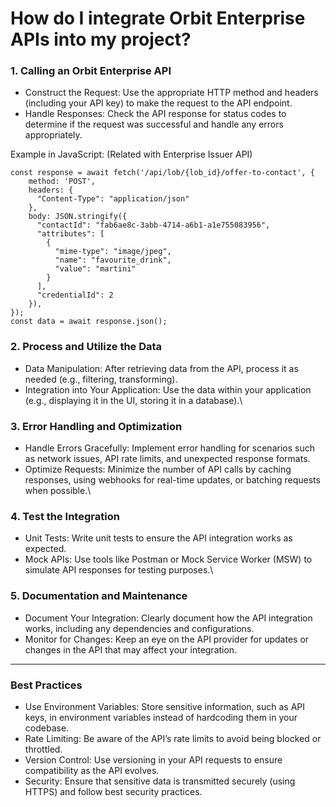 # How do I integrate Orbit Enterprise APIs into my project?



### 1. Calling an Orbit Enterprise API

* Construct the Request: Use the appropriate HTTP method and headers (including your API key) to make the request to the API endpoint.
* Handle Responses: Check the API response for status codes to determine if the request was successful and handle any errors appropriately.



Example in JavaScript: (Related with Enterprise Issuer API)

```
const response = await fetch('/api/lob/{lob_id}/offer-to-contact', {
    method: 'POST',
    headers: {
      "Content-Type": "application/json"
    },
    body: JSON.stringify({
      "contactId": "fab6ae8c-3abb-4714-a6b1-a1e755083956",
      "attributes": [
        {
          "mime-type": "image/jpeg",
          "name": "favourite_drink",
          "value": "martini"
        }
      ],
      "credentialId": 2
    }),
});
const data = await response.json();

```



### **2. Process and Utilize the Data**

* Data Manipulation: After retrieving data from the API, process it as needed (e.g., filtering, transforming).
* Integration into Your Application: Use the data within your application (e.g., displaying it in the UI, storing it in a database).\


### **3. Error Handling and Optimization**

* Handle Errors Gracefully: Implement error handling for scenarios such as network issues, API rate limits, and unexpected response formats.
* Optimize Requests: Minimize the number of API calls by caching responses, using webhooks for real-time updates, or batching requests when possible.\


### **4. Test the Integration**

* Unit Tests: Write unit tests to ensure the API integration works as expected.
* Mock APIs: Use tools like Postman or Mock Service Worker (MSW) to simulate API responses for testing purposes.\


### **5. Documentation and Maintenance**

* Document Your Integration: Clearly document how the API integration works, including any dependencies and configurations.
* Monitor for Changes: Keep an eye on the API provider for updates or changes in the API that may affect your integration.

***

### Best Practices

* Use Environment Variables: Store sensitive information, such as API keys, in environment variables instead of hardcoding them in your codebase.
* Rate Limiting: Be aware of the API’s rate limits to avoid being blocked or throttled.
* Version Control: Use versioning in your API requests to ensure compatibility as the API evolves.
* Security: Ensure that sensitive data is transmitted securely (using HTTPS) and follow best security practices.
